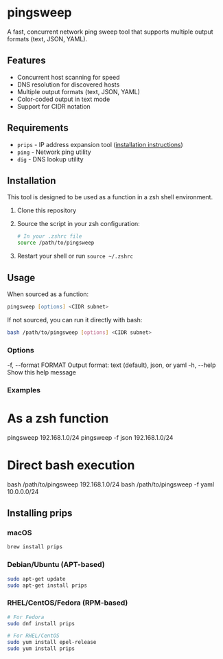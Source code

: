 # pingsweep

A fast, concurrent network ping sweep tool that supports multiple output formats (text, JSON, YAML).

## Features
- Concurrent host scanning for speed
- DNS resolution for discovered hosts
- Multiple output formats (text, JSON, YAML)
- Color-coded output in text mode
- Support for CIDR notation

## Requirements

- `prips` - IP address expansion tool ([installation instructions](#installing-prips))
- `ping` - Network ping utility
- `dig` - DNS lookup utility

## Installation
This tool is designed to be used as a function in a zsh shell environment.

1. Clone this repository
2. Source the script in your zsh configuration:

   ```bash
   # In your .zshrc file
   source /path/to/pingsweep
   ```

3. Restart your shell or run `source ~/.zshrc`

## Usage

When sourced as a function:

```zsh
pingsweep [options] <CIDR subnet>
```

If not sourced, you can run it directly with bash:

```bash
bash /path/to/pingsweep [options] <CIDR subnet>
```

### Options

  -f, --format FORMAT    Output format: text (default), json, or yaml
  -h, --help            Show this help message

### Examples

# As a zsh function

  pingsweep 192.168.1.0/24
  pingsweep -f json 192.168.1.0/24
  
# Direct bash execution

  bash /path/to/pingsweep 192.168.1.0/24
  bash /path/to/pingsweep -f yaml 10.0.0.0/24

## Installing prips

### macOS

```bash
brew install prips
```

### Debian/Ubuntu (APT-based)

```bash
sudo apt-get update
sudo apt-get install prips
```

### RHEL/CentOS/Fedora (RPM-based)

```bash
# For Fedora
sudo dnf install prips

# For RHEL/CentOS
sudo yum install epel-release
sudo yum install prips
```
